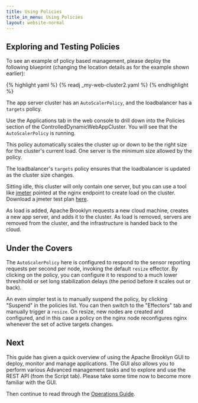 ```yaml
---
title: Using Policies
title_in_menu: Using Policies
layout: website-normal
---
```


## Exploring and Testing Policies

To see an example of policy based management, please deploy the following blueprint (changing 
the location details as for the example shown earlier):

{% highlight yaml %}
{% readj _my-web-cluster2.yaml %}
{% endhighlight %}

The app server cluster has an `AutoScalerPolicy`, and the loadbalancer has a `targets` policy.

Use the Applications tab in the web console to drill down into the Policies section of the ControlledDynamicWebAppCluster. You will see that the `AutoScalerPolicy` is running.


This policy automatically scales the cluster up or down to be the right size for the cluster's current load. One server is the minimum size allowed by the policy.

The loadbalancer's `targets` policy ensures that the loadbalancer is updated as the cluster size changes.

Sitting idle, this cluster will only contain one server, but you can use a tool like [jmeter](http://jmeter.apache.org/) pointed at the nginx endpoint to create load on the cluster. Download a jmeter test plan [here](https://github.com/apache/incubator-brooklyn/blob/master/examples/simple-web-cluster/resources/jmeter-test-plan.jmx).

As load is added, Apache Brooklyn requests a new cloud machine, creates a new app server, and adds it to the cluster. As load is removed, servers are removed from the cluster, and the infrastructure is handed back to the cloud.


## Under the Covers

The `AutoScalerPolicy` here is configured to respond to the sensor
reporting requests per second per node, invoking the default `resize` effector.
By clicking on the policy, you can configure it to respond to a much lower threshhold
or set long stabilization delays (the period before it scales out or back).

An even simpler test is to manually suspend the policy, by clicking "Suspend" in the policies list.
You can then switch to the "Effectors" tab and manually trigger a `resize`.
On resize, new nodes are created and configured, 
and in this case a policy on the nginx node reconfigures nginx whenever the set of active
targets changes.


## Next

This guide has given a quick overview of using the Apache Brooklyn GUI to deploy, monitor and manage applications. The GUI also allows you to perform various Advanced management tasks and to explore and use the REST API (from the Script tab).  Please take some time now to become more familiar with the GUI.

Then continue to read through the [Operations Guide](../).

